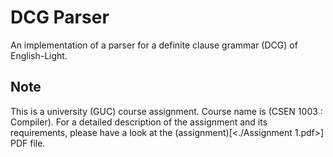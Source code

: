 # DCG Parser
An implementation of a parser for a definite clause grammar (DCG) of English-Light.

## Note
This is a university (GUC) course assignment. Course name is (CSEN 1003 : Compiler). For a detailed description of the assignment and its requirements, please have a look at the (assignment)[<./Assignment 1.pdf>] PDF file.
